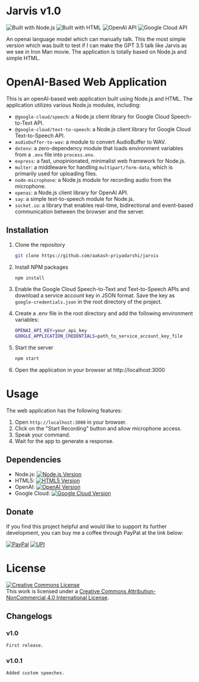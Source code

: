 # Jarvis v1.0
![Built with Node.js](https://img.shields.io/badge/Built%20with-Node.js-339933?style=for-the-badge&logo=node.js)
![Built with HTML](https://img.shields.io/badge/Built%20with-HTML-E34F26?style=for-the-badge&logo=html5)
![OpenAI API](https://img.shields.io/badge/OpenAI-API-2A2D2E?style=for-the-badge&logo=openai)
![Google Cloud API](https://img.shields.io/badge/Google%20Cloud-API-4285F4?style=for-the-badge&logo=google-cloud)



 An openai language model which can manually talk.
 This the most simple version which was built to test if I can make the GPT 3.5 talk like Jarvis as we see in Iron Man movie.
 The application is totally based on Node.js and simple HTML.
 


# OpenAI-Based Web Application

This is an openAI-based web application built using Node.js and HTML. The application utilizes various Node.js modules, including:

- `@google-cloud/speech`: a Node.js client library for Google Cloud Speech-to-Text API.
- `@google-cloud/text-to-speech`: a Node.js client library for Google Cloud Text-to-Speech API.
- `audiobuffer-to-wav`: a module to convert AudioBuffer to WAV.
- `dotenv`: a zero-dependency module that loads environment variables from a `.env` file into `process.env`.
- `express`: a fast, unopinionated, minimalist web framework for Node.js.
- `multer`: a middleware for handling `multipart/form-data`, which is primarily used for uploading files.
- `node-microphone`: a Node.js module for recording audio from the microphone.
- `openai`: a Node.js client library for OpenAI API.
- `say`: a simple text-to-speech module for Node.js.
- `socket.io`: a library that enables real-time, bidirectional and event-based communication between the browser and the server.

## Installation

1. Clone the repository
   ```sh
   git clone https://github.com/aakash-priyadarshi/jarvis
   
2. Install NPM packages
   ```sh
   npm install
   ```
3. Enable the Google Cloud Speech-to-Text and Text-to-Speech APIs and download a service account key in JSON format. Save the key as `google-credentials.json` in the root directory of the project.

4. Create a .env file in the root directory and add the following environment variables:
   ```sh
   OPENAI_API_KEY=your_api_key
   GOOGLE_APPLICATION_CREDENTIALS=path_to_service_account_key_file
   ```
5. Start the server
   ```sh
   npm start
   ```
6. Open the application in your browser at http://localhost:3000

# Usage
The web application has the following features:

1. Open `http://localhost:3000` in your browser.
2. Click on the "Start Recording" button and allow microphone access.
3. Speak your command.
4. Wait for the app to generate a response.

## Dependencies

- Node.js: [![Node.js Version][node-image]][node-url]
- HTML5: [![HTML5 Version][html5-image]][html5-url]
- OpenAI: [![OpenAI Version][openai-image]][openai-url]
- Google Cloud: [![Google Cloud Version][google-cloud-image]][google-cloud-url]

[node-image]: https://img.shields.io/badge/Node.js-v18.15.0-green.svg
[node-url]: https://nodejs.org/en/download/
[html5-image]: https://img.shields.io/badge/HTML5-v5-orange.svg
[html5-url]: https://developer.mozilla.org/en-US/docs/Web/Guide/HTML/HTML5
[openai-image]: https://img.shields.io/badge/OpenAI-v3.2.1-yellow.svg
[openai-url]: https://pypi.org/project/openai/
[google-cloud-image]: https://img.shields.io/badge/Google%20Cloud-v1.0-blue.svg
[google-cloud-url]: https://console.cloud.google.com/

## Donate

If you find this project helpful and would like to support its further development, you can buy me a coffee through PayPal at the link below:

[![PayPal](https://img.shields.io/badge/Donate-PayPal-blue.svg?logo=paypal)](https://www.paypal.com/paypalme/aakashm301)
[![UPI](https://img.shields.io/badge/Donate-UPI-blue?style=for-the-badge)](https://drive.google.com/file/d/1-k2aegxW30OLvNpfqFCTQEAckVun2Qwz/view?usp=sharing)


# License
<a rel="license" href="http://creativecommons.org/licenses/by-nc/4.0/"><img alt="Creative Commons License" style="border-width:0" src="https://i.creativecommons.org/l/by-nc/4.0/88x31.png" /></a><br />This work is licensed under a <a rel="license" href="http://creativecommons.org/licenses/by-nc/4.0/">Creative Commons Attribution-NonCommercial 4.0 International License</a>.

## Changelogs

### v1.0

```sh
First release.

```
### v1.0.1

```sh
Added custom speeches.

```
